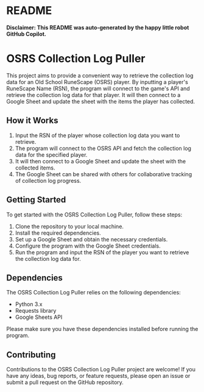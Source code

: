 # README
**Disclaimer: This README was auto-generated by the happy little robot GitHub Copilot.**

# OSRS Collection Log Puller

This project aims to provide a convenient way to retrieve the collection log data for an Old School RuneScape (OSRS) player. By inputting a player's RuneScape Name (RSN), the program will connect to the game's API and retrieve the collection log data for that player. It will then connect to a Google Sheet and update the sheet with the items the player has collected.

## How it Works

1. Input the RSN of the player whose collection log data you want to retrieve.
2. The program will connect to the OSRS API and fetch the collection log data for the specified player.
3. It will then connect to a Google Sheet and update the sheet with the collected items.
4. The Google Sheet can be shared with others for collaborative tracking of collection log progress.

## Getting Started

To get started with the OSRS Collection Log Puller, follow these steps:

1. Clone the repository to your local machine.
2. Install the required dependencies.
3. Set up a Google Sheet and obtain the necessary credentials.
4. Configure the program with the Google Sheet credentials.
5. Run the program and input the RSN of the player you want to retrieve the collection log data for.

## Dependencies

The OSRS Collection Log Puller relies on the following dependencies:

- Python 3.x
- Requests library
- Google Sheets API

Please make sure you have these dependencies installed before running the program.

## Contributing

Contributions to the OSRS Collection Log Puller project are welcome! If you have any ideas, bug reports, or feature requests, please open an issue or submit a pull request on the GitHub repository.
